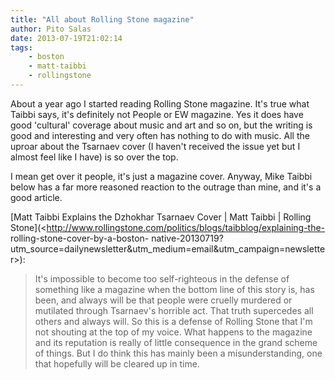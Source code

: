 ```yaml
---
title: "All about Rolling Stone magazine"
author: Pito Salas
date: 2013-07-19T21:02:14
tags:
    - boston
    - matt-taibbi
    - rollingstone
---
```




About a year ago I started reading Rolling Stone magazine. It's true what
Taibbi says, it's definitely not People or EW magazine. Yes it does have good
'cultural' coverage about music and art and so on, but the writing is good and
interesting and very often has nothing to do with music. All the uproar about
the Tsarnaev cover (I haven't received the issue yet but I almost feel like I
have) is so over the top.

I mean get over it people, it's just a magazine cover. Anyway, Mike Taibbi
below has a far more reasoned reaction to the outrage than mine, and it's a
good article.

[Matt Taibbi Explains the Dzhokhar Tsarnaev Cover | Matt Taibbi | Rolling
Stone](<http://www.rollingstone.com/politics/blogs/taibblog/explaining-the-
rolling-stone-cover-by-a-boston-
native-20130719?utm_source=dailynewsletter&utm_medium=email&utm_campaign=newsletter>):

> It's impossible to become too self-righteous in the defense of something
> like a magazine when the bottom line of this story is, has been, and always
> will be that people were cruelly murdered or mutilated through Tsarnaev's
> horrible act. That truth supercedes all others and always will.  So this is
> a defense of Rolling Stone that I'm not shouting at the top of my voice.
> What happens to the magazine and its reputation is really of little
> consequence in the grand scheme of things. But I do think this has mainly
> been a misunderstanding, one that hopefully will be cleared up in time.




